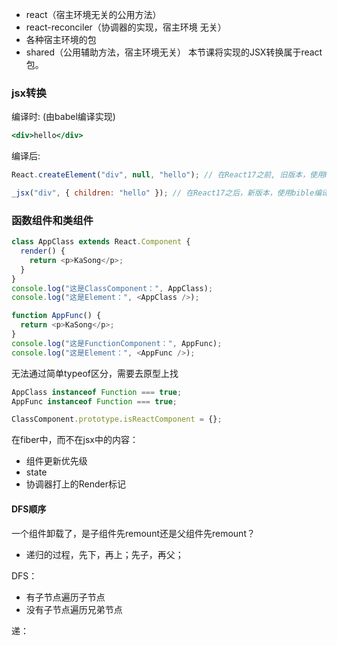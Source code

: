 

- react（宿主环境无关的公用方法）
- react-reconciler（协调器的实现，宿主环境
无关）
- 各种宿主环境的包
- shared（公用辅助方法，宿主环境无关）
本节课将实现的JSX转换属于react包。

### jsx转换

编译时: (由babel编译实现)
```jsx
<div>hello</div>
```

编译后:
```jsx
React.createElement("div", null, "hello"); // 在React17之前, 旧版本，使用React.createElement()转换成js代码

_jsx("div", { children: "hello" }); // 在React17之后，新版本，使用bible编译实现
```

### 函数组件和类组件

```js
class AppClass extends React.Component {
  render() {
    return <p>KaSong</p>;
  }
}
console.log("这是ClassComponent：", AppClass);
console.log("这是Element：", <AppClass />);

function AppFunc() {
  return <p>KaSong</p>;
}
console.log("这是FunctionComponent：", AppFunc);
console.log("这是Element：", <AppFunc />);
```

无法通过简单typeof区分，需要去原型上找
```js
AppClass instanceof Function === true;
AppFunc instanceof Function === true;

ClassComponent.prototype.isReactComponent = {};
```

在fiber中，而不在jsx中的内容：
- 组件更新优先级
- state
- 协调器打上的Render标记

#### DFS顺序

一个组件卸载了，是子组件先remount还是父组件先remount？
- 递归的过程，先下，再上；先子，再父；

DFS：
- 有子节点遍历子节点
- 没有子节点遍历兄弟节点

递：